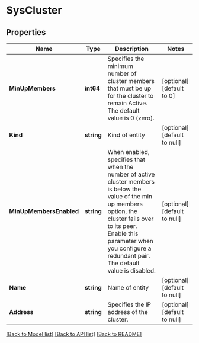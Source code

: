 # SysCluster

## Properties
Name | Type | Description | Notes
------------ | ------------- | ------------- | -------------
**MinUpMembers** | **int64** | Specifies the minimum number of cluster members that must be up for the cluster to remain Active. The default value is 0 (zero). | [optional] [default to 0]
**Kind** | **string** | Kind of entity | [optional] [default to null]
**MinUpMembersEnabled** | **string** | When enabled, specifies that when the number of active cluster members is below the value of the min up members option, the cluster fails over to its peer. Enable this parameter when you configure a redundant pair. The default value is disabled. | [optional] [default to null]
**Name** | **string** | Name of entity | [optional] [default to null]
**Address** | **string** | Specifies the IP address of the cluster. | [optional] [default to null]

[[Back to Model list]](../README.md#documentation-for-models) [[Back to API list]](../README.md#documentation-for-api-endpoints) [[Back to README]](../README.md)


